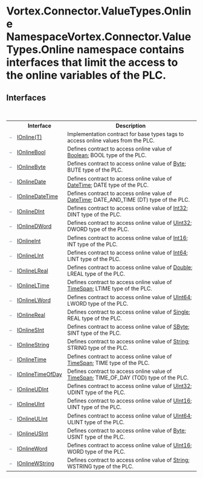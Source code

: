 # Vortex.Connector.ValueTypes.Online NamespaceVortex.Connector.ValueTypes.Online namespace contains interfaces that limit the access to the online variables of the PLC.



## Interfaces
&nbsp;<table><tr><th></th><th>Interface</th><th>Description</th></tr><tr><td>![Public interface](media/pubinterface.gif "Public interface")</td><td><a href="T_Vortex_Connector_ValueTypes_Online_IOnline_1.md">IOnline(T)</a></td><td>
Implementation contract for base types tags to access online values from the PLC.</td></tr><tr><td>![Public interface](media/pubinterface.gif "Public interface")</td><td><a href="T_Vortex_Connector_ValueTypes_Online_IOnlineBool.md">IOnlineBool</a></td><td>
Defines contract to access online value of <a href="https://docs.microsoft.com/dotnet/api/system.boolean" target="_blank">Boolean</a>; BOOL type of the PLC.</td></tr><tr><td>![Public interface](media/pubinterface.gif "Public interface")</td><td><a href="T_Vortex_Connector_ValueTypes_Online_IOnlineByte.md">IOnlineByte</a></td><td>
Defines contract to access online value of <a href="https://docs.microsoft.com/dotnet/api/system.byte" target="_blank">Byte</a>; BUTE type of the PLC.</td></tr><tr><td>![Public interface](media/pubinterface.gif "Public interface")</td><td><a href="T_Vortex_Connector_ValueTypes_Online_IOnlineDate.md">IOnlineDate</a></td><td>
Defines contract to access online value of <a href="https://docs.microsoft.com/dotnet/api/system.datetime" target="_blank">DateTime</a>; DATE type of the PLC.</td></tr><tr><td>![Public interface](media/pubinterface.gif "Public interface")</td><td><a href="T_Vortex_Connector_ValueTypes_Online_IOnlineDateTime.md">IOnlineDateTime</a></td><td>
Defines contract to access online value of <a href="https://docs.microsoft.com/dotnet/api/system.datetime" target="_blank">DateTime</a>; DATE_AND_TIME (DT) type of the PLC.</td></tr><tr><td>![Public interface](media/pubinterface.gif "Public interface")</td><td><a href="T_Vortex_Connector_ValueTypes_Online_IOnlineDInt.md">IOnlineDInt</a></td><td>
Defines contract to access online value of <a href="https://docs.microsoft.com/dotnet/api/system.int32" target="_blank">Int32</a>; DINT type of the PLC.</td></tr><tr><td>![Public interface](media/pubinterface.gif "Public interface")</td><td><a href="T_Vortex_Connector_ValueTypes_Online_IOnlineDWord.md">IOnlineDWord</a></td><td>
Defines contract to access online value of <a href="https://docs.microsoft.com/dotnet/api/system.uint32" target="_blank">UInt32</a>; DWORD type of the PLC.</td></tr><tr><td>![Public interface](media/pubinterface.gif "Public interface")</td><td><a href="T_Vortex_Connector_ValueTypes_Online_IOnlineInt.md">IOnlineInt</a></td><td>
Defines contract to access online value of <a href="https://docs.microsoft.com/dotnet/api/system.int16" target="_blank">Int16</a>; INT type of the PLC.</td></tr><tr><td>![Public interface](media/pubinterface.gif "Public interface")</td><td><a href="T_Vortex_Connector_ValueTypes_Online_IOnlineLInt.md">IOnlineLInt</a></td><td>
Defines contract to access online value of <a href="https://docs.microsoft.com/dotnet/api/system.int64" target="_blank">Int64</a>; LINT type of the PLC.</td></tr><tr><td>![Public interface](media/pubinterface.gif "Public interface")</td><td><a href="T_Vortex_Connector_ValueTypes_Online_IOnlineLReal.md">IOnlineLReal</a></td><td>
Defines contract to access online value of <a href="https://docs.microsoft.com/dotnet/api/system.double" target="_blank">Double</a>; LREAL type of the PLC.</td></tr><tr><td>![Public interface](media/pubinterface.gif "Public interface")</td><td><a href="T_Vortex_Connector_ValueTypes_Online_IOnlineLTime.md">IOnlineLTime</a></td><td>
Defines contract to access online value of <a href="https://docs.microsoft.com/dotnet/api/system.timespan" target="_blank">TimeSpan</a>; LTIME type of the PLC.</td></tr><tr><td>![Public interface](media/pubinterface.gif "Public interface")</td><td><a href="T_Vortex_Connector_ValueTypes_Online_IOnlineLWord.md">IOnlineLWord</a></td><td>
Defines contract to access online value of <a href="https://docs.microsoft.com/dotnet/api/system.uint64" target="_blank">UInt64</a>; LWORD type of the PLC.</td></tr><tr><td>![Public interface](media/pubinterface.gif "Public interface")</td><td><a href="T_Vortex_Connector_ValueTypes_Online_IOnlineReal.md">IOnlineReal</a></td><td>
Defines contract to access online value of <a href="https://docs.microsoft.com/dotnet/api/system.single" target="_blank">Single</a>; REAL type of the PLC.</td></tr><tr><td>![Public interface](media/pubinterface.gif "Public interface")</td><td><a href="T_Vortex_Connector_ValueTypes_Online_IOnlineSInt.md">IOnlineSInt</a></td><td>
Defines contract to access online value of <a href="https://docs.microsoft.com/dotnet/api/system.sbyte" target="_blank">SByte</a>; SINT type of the PLC.</td></tr><tr><td>![Public interface](media/pubinterface.gif "Public interface")</td><td><a href="T_Vortex_Connector_ValueTypes_Online_IOnlineString.md">IOnlineString</a></td><td>
Defines contract to access online value of <a href="https://docs.microsoft.com/dotnet/api/system.string" target="_blank">String</a>; STRING type of the PLC.</td></tr><tr><td>![Public interface](media/pubinterface.gif "Public interface")</td><td><a href="T_Vortex_Connector_ValueTypes_Online_IOnlineTime.md">IOnlineTime</a></td><td>
Defines contract to access online value of <a href="https://docs.microsoft.com/dotnet/api/system.timespan" target="_blank">TimeSpan</a>; TIME type of the PLC.</td></tr><tr><td>![Public interface](media/pubinterface.gif "Public interface")</td><td><a href="T_Vortex_Connector_ValueTypes_Online_IOnlineTimeOfDay.md">IOnlineTimeOfDay</a></td><td>
Defines contract to access online value of <a href="https://docs.microsoft.com/dotnet/api/system.timespan" target="_blank">TimeSpan</a>; TIME_OF_DAY (TOD) type of the PLC.</td></tr><tr><td>![Public interface](media/pubinterface.gif "Public interface")</td><td><a href="T_Vortex_Connector_ValueTypes_Online_IOnlineUDInt.md">IOnlineUDInt</a></td><td>
Defines contract to access online value of <a href="https://docs.microsoft.com/dotnet/api/system.uint32" target="_blank">UInt32</a>; UDINT type of the PLC.</td></tr><tr><td>![Public interface](media/pubinterface.gif "Public interface")</td><td><a href="T_Vortex_Connector_ValueTypes_Online_IOnlineUInt.md">IOnlineUInt</a></td><td>
Defines contract to access online value of <a href="https://docs.microsoft.com/dotnet/api/system.uint16" target="_blank">UInt16</a>; UINT type of the PLC.</td></tr><tr><td>![Public interface](media/pubinterface.gif "Public interface")</td><td><a href="T_Vortex_Connector_ValueTypes_Online_IOnlineULInt.md">IOnlineULInt</a></td><td>
Defines contract to access online value of <a href="https://docs.microsoft.com/dotnet/api/system.uint64" target="_blank">UInt64</a>; ULINT type of the PLC.</td></tr><tr><td>![Public interface](media/pubinterface.gif "Public interface")</td><td><a href="T_Vortex_Connector_ValueTypes_Online_IOnlineUSInt.md">IOnlineUSInt</a></td><td>
Defines contract to access online value of <a href="https://docs.microsoft.com/dotnet/api/system.byte" target="_blank">Byte</a>; USINT type of the PLC.</td></tr><tr><td>![Public interface](media/pubinterface.gif "Public interface")</td><td><a href="T_Vortex_Connector_ValueTypes_Online_IOnlineWord.md">IOnlineWord</a></td><td>
Defines contract to access online value of <a href="https://docs.microsoft.com/dotnet/api/system.uint16" target="_blank">UInt16</a>; WORD type of the PLC.</td></tr><tr><td>![Public interface](media/pubinterface.gif "Public interface")</td><td><a href="T_Vortex_Connector_ValueTypes_Online_IOnlineWString.md">IOnlineWString</a></td><td>
Defines contract to access online value of <a href="https://docs.microsoft.com/dotnet/api/system.string" target="_blank">String</a>; WSTRING type of the PLC.</td></tr></table>&nbsp;
